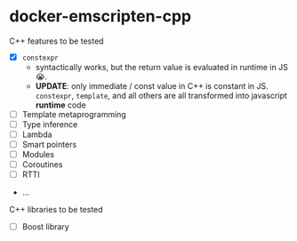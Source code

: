 docker-emscripten-cpp
=====================
C++ features to be tested
- [x] `constexpr`
  - syntactically works, but the return value is evaluated in runtime in JS 😭. 
  - **UPDATE**: only immediate / const value in C++ is constant in JS. `constexpr`, `template`, and all others are all transformed into javascript **runtime** code
- [ ] Template metaprogramming
- [ ] Type inference
- [ ] Lambda
- [ ] Smart pointers
- [ ] Modules
- [ ] Coroutines
- [ ] RTTI
- ...

C++ libraries to be tested
- [ ] Boost library

